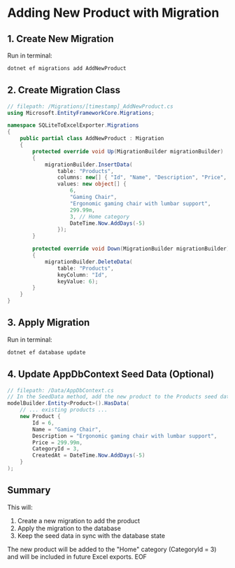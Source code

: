 # Adding New Product with Migration

## 1. Create New Migration

Run in terminal:
```bash
dotnet ef migrations add AddNewProduct
```
## 2. Create Migration Class
```C#
// filepath: /Migrations/[timestamp]_AddNewProduct.cs
using Microsoft.EntityFrameworkCore.Migrations;

namespace SQLiteToExcelExporter.Migrations
{
    public partial class AddNewProduct : Migration
    {
        protected override void Up(MigrationBuilder migrationBuilder)
        {
            migrationBuilder.InsertData(
                table: "Products",
                columns: new[] { "Id", "Name", "Description", "Price", "CategoryId", "CreatedAt" },
                values: new object[] {
                    6,
                    "Gaming Chair",
                    "Ergonomic gaming chair with lumbar support",
                    299.99m,
                    3, // Home category
                    DateTime.Now.AddDays(-5)
                });
        }

        protected override void Down(MigrationBuilder migrationBuilder)
        {
            migrationBuilder.DeleteData(
                table: "Products",
                keyColumn: "Id",
                keyValue: 6);
        }
    }
}
```
## 3. Apply Migration
Run in terminal:
```bash
dotnet ef database update
```

## 4. Update AppDbContext Seed Data (Optional)
```C#
// filepath: /Data/AppDbContext.cs
// In the SeedData method, add the new product to the Products seed data:
modelBuilder.Entity<Product>().HasData(
    // ... existing products ...
    new Product {
        Id = 6,
        Name = "Gaming Chair",
        Description = "Ergonomic gaming chair with lumbar support",
        Price = 299.99m,
        CategoryId = 3,
        CreatedAt = DateTime.Now.AddDays(-5)
    }
);
```

## Summary
This will:

1. Create a new migration to add the product
2. Apply the migration to the database
3. Keep the seed data in sync with the database state

The new product will be added to the "Home" category (CategoryId = 3) and will be included in future Excel exports. EOF